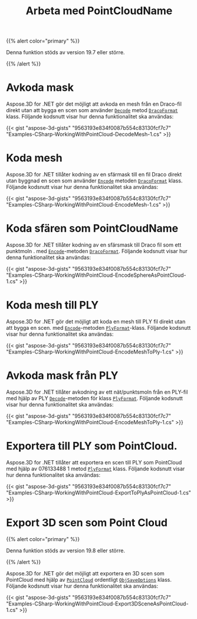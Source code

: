 ﻿---
title: Arbeta med PointCloudName
type: docs
weight: 150
url: /sv/net/working-with-pointcloud/
description: Aspose.3D for .NET gör det möjligt att avkoda en mesh från en Draco-fil direkt utan att bygga en scen som använder avkodningsmetoden i DracoFormat klassen.
---
{{% alert color="primary" %}} 

Denna funktion stöds av version 19.7 eller större.

{{% /alert %}} 
# **Avkoda mask**
Aspose.3D for .NET gör det möjligt att avkoda en mesh från en Draco-fil direkt utan att bygga en scen som använder [`Decode`](https://reference.aspose.com/net/3d/aspose.threed.formats.dracoformat/decode/methods/1) metod [`DracoFormat`](https://reference.aspose.com/net/3d/aspose.threed.formats/dracoformat) klass. Följande kodsnutt visar hur denna funktionalitet ska användas:



{{< gist "aspose-3d-gists" "9563193e834f0087b554c83130fcf7c7" "Examples-CSharp-WorkingWithPointCloud-DecodeMesh-1.cs" >}}
# **Koda mesh**
Aspose.3D for .NET tillåter kodning av en sfärmask till en fil Draco direkt utan byggnad en scen som använder [`Encode`](https://reference.aspose.com/net/3d/aspose.threed.formats.dracoformat/encode/methods/2) metoden [`DracoFormat`](https://reference.aspose.com/net/3d/aspose.threed.formats/dracoformat) klass. Följande kodsnutt visar hur denna funktionalitet ska användas:



{{< gist "aspose-3d-gists" "9563193e834f0087b554c83130fcf7c7" "Examples-CSharp-WorkingWithPointCloud-EncodeMesh-1.cs" >}}
# **Koda sfären som PointCloudName**
Aspose.3D for .NET tillåter kodning av en sfärsmask till Draco fil som ett punktmoln . med [`Encode`](https://reference.aspose.com/net/3d/aspose.threed.formats.dracoformat/encode/methods/2)-metoden [`DracoFormat`](https://reference.aspose.com/net/3d/aspose.threed.formats/dracoformat). Följande kodsnutt visar hur denna funktionalitet ska användas:



{{< gist "aspose-3d-gists" "9563193e834f0087b554c83130fcf7c7" "Examples-CSharp-WorkingWithPointCloud-EncodeSphereAsPointCloud-1.cs" >}}
# **Koda mesh till PLY**
Aspose.3D for .NET gör det möjligt att koda en mesh till PLY fil direkt utan att bygga en scen. med [`Encode`](https://reference.aspose.com/net/3d/aspose.threed.formats.plyformat/encode/methods/1)-metoden [`PlyFormat`](https://reference.aspose.com/net/3d/aspose.threed.formats/plyformat)-klass. Följande kodsnutt visar hur denna funktionalitet ska användas:



{{< gist "aspose-3d-gists" "9563193e834f0087b554c83130fcf7c7" "Examples-CSharp-WorkingWithPointCloud-EncodeMeshToPly-1.cs" >}}
# **Avkoda mask från PLY**
Aspose.3D for .NET tillåter avkodning av ett nät/punktsmoln från en PLY-fil med hjälp av PLY [`Decode`](https://reference.aspose.com/net/3d/aspose.threed.formats.plyformat/decode/methods/1)-metoden för klass [`PlyFormat`](https://reference.aspose.com/net/3d/aspose.threed.formats/plyformat). Följande kodsnutt visar hur denna funktionalitet ska användas:



{{< gist "aspose-3d-gists" "9563193e834f0087b554c83130fcf7c7" "Examples-CSharp-WorkingWithPointCloud-EncodeMeshToPly-1.cs" >}}
# **Exportera till PLY som PointCloud.**
Aspose.3D for .NET tillåter att exportera en scen till PLY som PointCloud med hjälp av 076133488 1 metod [`PlyFormat`](https://reference.aspose.com/net/3d/aspose.threed.formats/plyformat) klass. Följande kodsnutt visar hur denna funktionalitet ska användas:



{{< gist "aspose-3d-gists" "9563193e834f0087b554c83130fcf7c7" "Examples-CSharp-WorkingWithPointCloud-ExportToPlyAsPointCloud-1.cs" >}}
# **Export 3D scen som Point Cloud**
{{% alert color="primary" %}} 

Denna funktion stöds av version 19.8 eller större.

{{% /alert %}} 

Aspose.3D for .NET gör det möjligt att exportera en 3D scen som PointCloud med hjälp av [`PointCloud`](https://reference.aspose.com/net/3d/aspose.threed.formats/objsaveoptions/properties/pointcloud) ordentligt [`ObjSaveOptions`](https://reference.aspose.com/net/3d/aspose.threed.formats/objsaveoptions) klass. Följande kodsnutt visar hur denna funktionalitet ska användas:

{{< gist "aspose-3d-gists" "9563193e834f0087b554c83130fcf7c7" "Examples-CSharp-WorkingWithPointCloud-Export3DSceneAsPointCloud-1.cs" >}}
